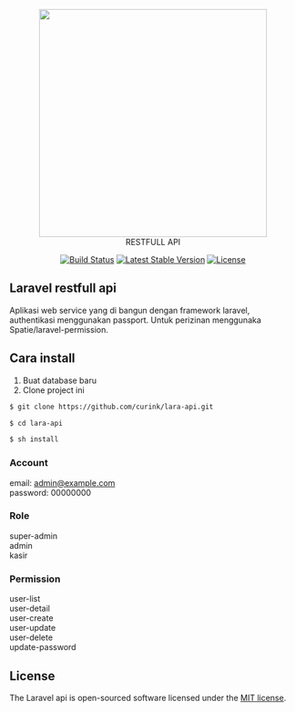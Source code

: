 <p align="center"><a href="https://laravel.com" target="_blank"><img src="https://raw.githubusercontent.com/laravel/art/master/logo-lockup/5%20SVG/2%20CMYK/1%20Full%20Color/laravel-logolockup-cmyk-red.svg" width="400"></a>
<br>RESTFULL API
</p>

<p align="center">
<a href="https://travis-ci.org/laravel/framework"><img src="https://travis-ci.org/laravel/framework.svg" alt="Build Status"></a>
<a href="https://packagist.org/packages/laravel/framework"><img src="https://img.shields.io/packagist/v/laravel/framework" alt="Latest Stable Version"></a>
<a href="https://packagist.org/packages/laravel/framework"><img src="https://img.shields.io/packagist/l/laravel/framework" alt="License"></a>
</p>

## Laravel restfull api

Aplikasi web service yang di bangun dengan framework laravel,
authentikasi menggunakan passport.
Untuk perizinan menggunaka Spatie/laravel-permission.

## Cara install

1. Buat database baru
2. Clone project ini
``` bash
$ git clone https://github.com/curink/lara-api.git

$ cd lara-api

$ sh install
```


### Account
email: admin@example.com<br>
password: 00000000

### Role
super-admin<br>
admin<br>
kasir

### Permission
user-list<br>
user-detail<br>
user-create<br>
user-update<br>
user-delete<br>
update-password

## License

The Laravel api is open-sourced software licensed under the [MIT license](https://opensource.org/licenses/MIT).


